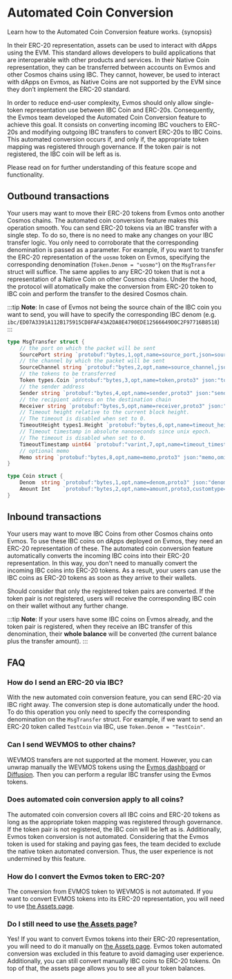 <!--
order: 8
-->

# Automated Coin Conversion

Learn how to the Automated Coin Conversion feature works. {synopsis}

In their ERC-20 representation, assets can be used to interact with dApps using the EVM. This standard allows developers to build applications that are interoperable with other products and services. In their Native Coin representation, they can be transferred between accounts on Evmos and other Cosmos chains using IBC. They cannot, however, be used to interact with dApps on Evmos, as Native Coins are not supported by the EVM since they don’t implement the ERC-20 standard.

In order to reduce end-user complexity, Evmos should only allow single-token representation use between IBC Coin and ERC-20s. Consequently, the Evmos team developed the Automated Coin Conversion feature to achieve this goal. It consists on converting incoming IBC vouchers to ERC-20s and modifying outgoing IBC transfers to convert ERC-20s to IBC Coins. This automated conversion occurs if, and only if, the appropriate token mapping was registered through governance. If the token pair is not registered, the IBC coin will be left as is.

Please read on for further understanding of this feature scope and functionality.

## Outbound transactions

Your users may want to move their ERC-20 tokens from Evmos onto another Cosmos chains. The automated coin conversion feature makes this operation smooth. You can send ERC-20 tokens via an IBC transfer with a single step. To do so, there is no need to make any changes on your IBC transfer logic. You only need to corroborate that the corresponding denomination is passed as a parameter. For example, if you want to transfer the ERC-20 representation of the `uosmo` token on Evmos, specifying the corresponding denomination (`Token.Denom = "uosmo"`) on the `MsgTransfer` struct will suffice. The same applies to any ERC-20 token that is not a representation of a Native Coin on other Cosmos chains. Under the hood, the protocol will atomatically make the conversion from ERC-20 token to IBC coin and perform the transfer to the desired Cosmos chain.

:::tip
**Note**: In case of Evmos not being the source chain of the IBC coin you want to send, you will have to specify the corresponding IBC denom (e.g. `ibc/ED07A3391A112B175915CD8FAF43A2DA8E4790EDE12566649D0C2F97716B8518`)
:::

```go
type MsgTransfer struct {
	// the port on which the packet will be sent
	SourcePort string `protobuf:"bytes,1,opt,name=source_port,json=sourcePort,proto3" json:"source_port,omitempty" yaml:"source_port"`
	// the channel by which the packet will be sent
	SourceChannel string `protobuf:"bytes,2,opt,name=source_channel,json=sourceChannel,proto3" json:"source_channel,omitempty" yaml:"source_channel"`
	// the tokens to be transferred
	Token types.Coin `protobuf:"bytes,3,opt,name=token,proto3" json:"token"`
	// the sender address
	Sender string `protobuf:"bytes,4,opt,name=sender,proto3" json:"sender,omitempty"`
	// the recipient address on the destination chain
	Receiver string `protobuf:"bytes,5,opt,name=receiver,proto3" json:"receiver,omitempty"`
	// Timeout height relative to the current block height.
	// The timeout is disabled when set to 0.
	TimeoutHeight types1.Height `protobuf:"bytes,6,opt,name=timeout_height,json=timeoutHeight,proto3" json:"timeout_height" yaml:"timeout_height"`
	// Timeout timestamp in absolute nanoseconds since unix epoch.
	// The timeout is disabled when set to 0.
	TimeoutTimestamp uint64 `protobuf:"varint,7,opt,name=timeout_timestamp,json=timeoutTimestamp,proto3" json:"timeout_timestamp,omitempty" yaml:"timeout_timestamp"`
	// optional memo
	Memo string `protobuf:"bytes,8,opt,name=memo,proto3" json:"memo,omitempty"`
}

type Coin struct {
	Denom  string `protobuf:"bytes,1,opt,name=denom,proto3" json:"denom,omitempty"`
	Amount Int    `protobuf:"bytes,2,opt,name=amount,proto3,customtype=Int" json:"amount"`
}
```

## Inbound transactions

Your users may want to move IBC Coins from other Cosmos chains onto Evmos. To use these IBC coins on dApps deployed on Evmos, they need an ERC-20 representation of these. The automated coin conversion feature automatically converts the incoming IBC coins into their ERC-20 representation. In this way, you don't need to manually convert the incoming IBC coins into ERC-20 tokens. As a result, your users can use the IBC coins as ERC-20 tokens as soon as they arrive to their wallets.

Should consider that only the registered token pairs are converted. If the token pair is not registered, users will receive the corresponding IBC coin on their wallet without any further change.

:::tip
**Note**: If your users have some IBC coins on Evmos already, and the token pair is registered, when they receive an IBC transfer of this denomination, their **whole balance** will be converted (the current balance plus the transfer amount).
:::

## FAQ

### How do I send an ERC-20 via IBC?

With the new automated coin conversion feature, you can send ERC-20 via IBC right away. The conversion step is done automatically under the hood. To do this operation you only need to specify the corresponding denomination on the `MsgTransfer` struct. For example, if we want to send an ERC-20 token called `TestCoin` via IBC, use `Token.Denom = "TestCoin"`.

### Can I send WEVMOS to other chains?

WEVMOS transfers are not supported at the moment. However, you can unwrap manually the WEVMOS tokens using the [Evmos dashboard](https://app.evmos.org/assets) or [Diffusion](https://app.diffusion.fi/). Then you can perform a regular IBC transfer using the Evmos tokens.

### Does automated coin conversion apply to all coins?

The automated coin conversion covers all IBC coins and ERC-20 tokens as long as the appropriate token mapping was registered through governance. If the token pair is not registered, the IBC coin will be left as is. Additionally, Evmos token conversion is not automated. Considering that the Evmos token is used for staking and paying gas fees, the team decided to exclude the native token automated conversion. Thus, the user experience is not undermined by this feature.

### How do I convert the Evmos token to ERC-20?

The conversion from EVMOS token to WEVMOS is not automated. If you want to convert EVMOS tokens into its ERC-20 representation, you will need to use [the Assets page](https://app.evmos.org/assets).

### Do I still need to use [the Assets page](https://app.evmos.org/assets)?

Yes! If you want to convert Evmos tokens into their ERC-20 representation, you will need to do it manually on [the Assets page](https://app.evmos.org/assets). Evmos token automated conversion was excluded in this feature to avoid damaging user experience. Additionally, you can still convert manually IBC coins to ERC-20 tokens. On top of that, the assets page allows you to see all your token balances.
